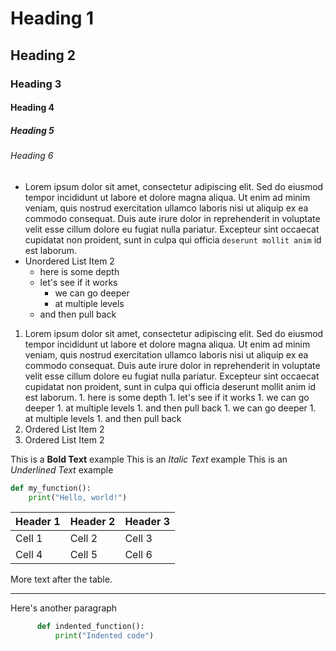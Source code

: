 # Heading 1
## Heading 2
### Heading 3
#### Heading 4
##### Heading 5
###### Heading 6

* Lorem ipsum dolor sit amet, consectetur adipiscing elit. Sed do eiusmod tempor incididunt ut labore et dolore magna aliqua. Ut enim ad minim veniam, quis nostrud exercitation ullamco laboris nisi ut aliquip ex ea commodo consequat. Duis aute irure dolor in reprehenderit in voluptate velit esse cillum dolore eu fugiat nulla pariatur. Excepteur sint occaecat cupidatat non proident, sunt in culpa qui officia `deserunt mollit anim` id est laborum.
* Unordered List Item 2
   * here is some depth
   * let's see if it works
     * we can go deeper
     * at multiple levels
   * and then pull back

1. Lorem ipsum dolor sit amet, consectetur adipiscing elit. Sed do eiusmod tempor incididunt ut labore et dolore magna aliqua. Ut enim ad minim veniam, quis nostrud exercitation ullamco laboris nisi ut aliquip ex ea commodo consequat. Duis aute irure dolor in reprehenderit in voluptate velit esse cillum dolore eu fugiat nulla pariatur. Excepteur sint occaecat cupidatat non proident, sunt in culpa qui officia deserunt mollit anim id est laborum.
                   1. here is some depth
                   1. let's see if it works
                     1. we can go deeper
                     1. at multiple levels
                   1. and then pull back
                     1. we can go deeper
                     1. at multiple levels
                   1. and then pull back
1. Ordered List Item 2
1. Ordered List Item 2

This is a **Bold Text** example
This is an *Italic Text* example
This is an _Underlined Text_ example
```python
def my_function():
    print("Hello, world!")
```

| Header 1 | Header 2 | Header 3 |
| -------- | -------- | -------- |
| Cell 1   | Cell 2   | Cell 3   |
| Cell 4   | Cell 5   | Cell 6   |

More text after the table.

---

Here's another paragraph

```python
      def indented_function():
          print("Indented code")
```
